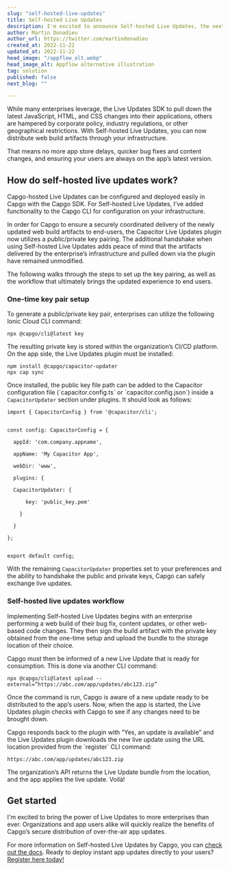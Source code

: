 ```yaml
---
slug: "self-hosted-live-updates"
title: Self-hosted Live Updates
description: I'm excited to announce Self-hosted Live Updates, the next iteration of Capgo’s Live Updates!
author: Martin Donadieu
author_url: https://twitter.com/martindonadieu
created_at: 2022-11-22
updated_at: 2022-11-22
head_image: "/appflow_alt.webp"
head_image_alt: Appflow alternative illustration
tag: solution
published: false
next_blog: ""

---
```


While many enterprises leverage, the Live Updates SDK to pull down the latest JavaScript, HTML, and CSS changes into their applications, others are hampered by corporate policy, industry regulations, or other geographical restrictions. With Self-hosted Live Updates, you can now distribute web build artifacts through your infrastructure.

That means no more app store delays, quicker bug fixes and content changes, and ensuring your users are always on the app’s latest version.

## How do self-hosted live updates work?
Capgo-hosted Live Updates can be configured and deployed easily in Capgo with the Capgo SDK. For Self-hosted Live Updates, I’ve added functionality to the Capgo CLI for configuration on your infrastructure.

In order for Capgo to ensure a securely coordinated delivery of the newly updated web build artifacts to end-users, the Capacitor Live Updates plugin now utilizes a public/private key pairing. The additional handshake when using Self-hosted Live Updates adds peace of mind that the artifacts delivered by the enterprise’s infrastructure and pulled down via the plugin have remained unmodified.

The following walks through the steps to set up the key pairing, as well as the workflow that ultimately brings the updated experience to end users.

### One-time key pair setup

To generate a public/private key pair, enterprises can utilize the following Ionic Cloud CLI command:

```
npx @capgo/cli@latest key
```

The resulting private key is stored within the organization’s CI/CD platform. On the app side, the Live Updates plugin must be installed:

```
npm install @capgo/capacitor-updater
npx cap sync
```

Once installed, the public key file path can be added to the Capacitor configuration file (\`capacitor.config.ts\` or \`capacitor.config.json\`) inside a `CapacitorUpdater` section under plugins. It should look as follows:

```
import { CapacitorConfig } from '@capacitor/cli';


const config: CapacitorConfig = {

  appId: 'com.company.appname',

  appName: 'My Capacitor App',

  webDir: 'www',

  plugins: {

  CapacitorUpdater: {

      key: 'public_key.pem'

    }

  }

};


export default config;
```

With the remaining `CapacitorUpdater` properties set to your preferences and the ability to handshake the public and private keys, Capgo can safely exchange live updates.

### Self-hosted live updates workflow

Implementing Self-hosted Live Updates begins with an enterprise performing a web build of their bug fix, content updates, or other web-based code changes. They then sign the build artifact with the private key obtained from the one-time setup and upload the bundle to the storage location of their choice.

Capgo must then be informed of a new Live Update that is ready for consumption. This is done via another CLI command:

```
npx @capgo/cli@latest upload --external=”https://abc.com/app/updates/abc123.zip”
```

Once the command is run, Capgo is aware of a new update ready to be distributed to the app’s users. Now, when the app is started, the Live Updates plugin checks with Capgo to see if any changes need to be brought down.

Capgo responds back to the plugin with “Yes, an update is available” and the Live Updates plugin downloads the new live update using the URL location provided from the \`register\` CLI command:

```
https://abc.com/app/updates/abc123.zip
```

The organization’s API returns the Live Update bundle from the location, and the app applies the live update. Voilà!

## Get started

I'm excited to bring the power of Live Updates to more enterprises than ever. Organizations and app users alike will quickly realize the benefits of Capgo’s secure distribution of over-the-air app updates. 

For more information on Self-hosted Live Updates by Capgo, you can [check out the docs](https://docs.capgo.app/tooling/cli#upload-version). Ready to deploy instant app updates directly to your users? [Register here today!](https://web.capgo.app/register)
